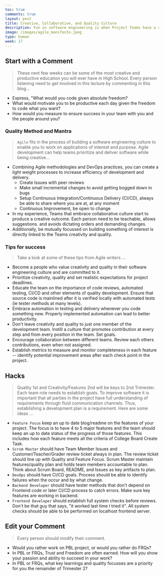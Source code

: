 ```yaml
---
toc: true
comments: true
layout: post
title: Creative, Collaborative, and Quality Culture
description: Fun in software engineering is when Project Teams have a collaborative culture.  My favorite project inside a company have been when the division is not accountable for Profit and Loss P&L.  Education can create a lot of those elements, you learn freely, only accountability is graded.
image: /images/agile_manifesto.jpeg
type: human
week: 17
---
```


## Start with a Comment
> These next few weeks can be some of the most creative and productive education you will ever have in High School.  Every person listening need to get involved in this lecture by commenting in this blog...
- Express, "What would you code given absolute freedom?
- What would motivate you to be productive each day given the freedom to code what you want?
- How would you measure to ensure success in your team with you and the people around you?


### Quality Method and Mantra
> `Agile` fits in the process of building a software engineering culture to enable you to work on applications of interest and purpose. Agile development can help teams prioritize and deliver software while being creative...
- Combining Agile methodologies and DevOps practices, you can create a light weight processes to increase efficiency of development and delivery.
    - Create Issues with peer reviews 
    - Make small incremental changes to avoid getting bogged down in bugs
    - Setup Continuous Integration/Continuous Delivery (CI/CD), always be able to share where you are at, at any moment 
    - Continuous Improvement, be open to change
- In my experience, Teams that embrace collaborative culture start to produce a creative outcome.  Each person need to be teachable, allows suggestions. and avoids dictating orders and demanding changes. 
- Additionally, be mutually focussed on building something of interest is directly linked to the Teams creativity and quality. 


### Tips for success
> Take a look at some of these tips from Agile writers ...
- Become a people who value creativity and quality in their software engineering culture and are committed to it.
- Prioritize creativity, quality and set realistic expectations for project deadlines.
- Educate the team on the importance of code reviews, automated testing, CI/CD and other elements of quality development. Ensure that source code is mainlined after it is verified locally with automated tests (ie tester methods at many levels).
- Embrace automation in testing and delivery whenever you code something new. Properly implemented automation can lead to better productivity.
- Don't leave creativity and quality to just one member of the development team. Instill a culture that promotes contribution at every step and from every position in the team.  Set goals.
- Encourage collaboration between different teams.  Review each others contributions, even when not assigned.
- Establish metrics to measure and monitor completeness in each feature -- identify potential improvement areas after each check point in the project.


## Hacks
> Quality 1st and Creativity/Features 2nd will be keys to 2nd Trimester.  Each team role needs to establish goals.  To improve software it is important that all parties in the project have full understanding of requirements through fluid communication channels.  Thus, establishing a development plan is a requirement.  Here are some ideas ...
- `Feature Focus` keep an up to date blog/readme on the features of your project.  The focus is to have 4 to 5 major features and the team should keep an up to date status of the progress of those features.  This includes how each feature meets all the criteria of College Board Create Task.  
- `Scrum Master` should have Team Member Issues and Customer/Teacher/Grader review ticket always in plan.  The review ticket should line up with Quality and Feature Focus.  Scrum Master maintain features/quality plan and holds team members accountable to plan.  Think about Scrum Board, README, and Issues as key artifacts to plan.
- `DevOps` should have CI/CD goals.  Process should be able to identify failures when the occur and by what change.
- `Backend Developer` should have tester methods that don't depend on Frontend code or later CI/CD process to catch errors.  Make sure key features are working in backend.
- `Frontend Developer` should establish full system checks before reviews.  Don't be that guy that says, "it worked last time I tried it".  All system checks should be able to be performed on localhost frontend server.

## Edit your Comment
> Every person should modify their comment.
- Would you rather work on PBL project, or would you rather do FRQs?
- In PBL or FRQs, Trust and Freedom are often earned. How will you show your passion and ability to succeed in your work?
- In PBL or FRQs, what key learnings and quality focusses are a priority for you the remainder of Trimester 2?
